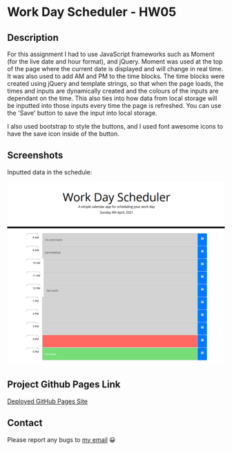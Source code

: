 # Work Day Scheduler - HW05

## Description

For this assignment I had to use JavaScript frameworks such as Moment (for the live date and hour format), and jQuery. Moment was used at the top of the page where the current date is displayed and will change in real time. It was also used to add AM and PM to the time blocks. The time blocks were created using jQuery and template strings, so that when the page loads, the times and inputs are dynamically created and the colours of the inputs are dependant on the time. This also ties into how data from local storage will be inputted into those inputs every time the page is refreshed. You can use the 'Save' button to save the input into local storage.

I also used bootstrap to style the buttons, and I used font awesome icons to have the save icon inside of the button.

## Screenshots

Inputted data in the schedule:

![Work Day](.\assets\images\WorkDay.png)

## Project Github Pages Link

[Deployed GitHub Pages Site](https://leon3005.github.io/Work_Day_Scheduler/)

## Contact

Please report any bugs to [my email](mailto:leonwheeler08@gmail.com) 😀
